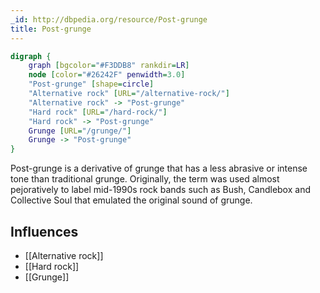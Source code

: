 ```yaml
---
_id: http://dbpedia.org/resource/Post-grunge
title: Post-grunge
---
```


```dot
digraph {
	graph [bgcolor="#F3DDB8" rankdir=LR]
	node [color="#26242F" penwidth=3.0]
	"Post-grunge" [shape=circle]
	"Alternative rock" [URL="/alternative-rock/"]
	"Alternative rock" -> "Post-grunge"
	"Hard rock" [URL="/hard-rock/"]
	"Hard rock" -> "Post-grunge"
	Grunge [URL="/grunge/"]
	Grunge -> "Post-grunge"
}
```

Post-grunge is a derivative of grunge that has a less abrasive or intense tone than traditional grunge. Originally, the term was used almost pejoratively to label mid-1990s rock bands such as Bush, Candlebox and Collective Soul that emulated the original sound of grunge.

## Influences

- [[Alternative rock]]
- [[Hard rock]]
- [[Grunge]]
